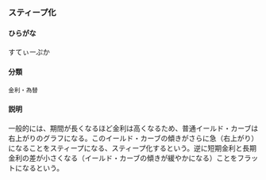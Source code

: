 <div style="display:none;">

## [あ行](securities-terms?id=あ行)
## [か行](securities-terms?id=か行)
## [さ行](securities-terms?id=さ行)

</div>

### スティープ化

#### ひらがな

すてぃーぷか

#### 分類

`金利・為替`

#### 説明

一般的には、期間が長くなるほど金利は高くなるため、普通イールド・カーブは右上がりのグラフになる。このイールド・カーブの傾きがさらに急（右上がり）になることをスティープになる、スティープ化するという。逆に短期金利と長期金利の差が小さくなる（イールド・カーブの傾きが緩やかになる）ことをフラットになるという。

<div style="display:none;">

## [た行](securities-terms?id=た行)
## [な行](securities-terms?id=な行)
## [は行](securities-terms?id=は行)
## [ま行](securities-terms?id=ま行)
## [や行](securities-terms?id=や行)
## [ら行](securities-terms?id=ら行)
## [わ行](securities-terms?id=わ行)
## [英数字・記号](securities-terms?id=英数字・記号)

</div>

